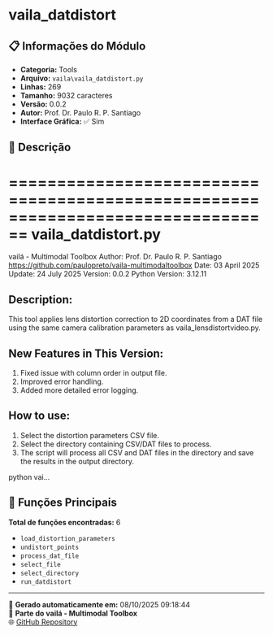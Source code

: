 # vaila_datdistort

## 📋 Informações do Módulo

- **Categoria:** Tools
- **Arquivo:** `vaila\vaila_datdistort.py`
- **Linhas:** 269
- **Tamanho:** 9032 caracteres
- **Versão:** 0.0.2
- **Autor:** Prof. Dr. Paulo R. P. Santiago
- **Interface Gráfica:** ✅ Sim

## 📖 Descrição


================================================================================
vaila_datdistort.py
================================================================================
vailá - Multimodal Toolbox
Author: Prof. Dr. Paulo R. P. Santiago
https://github.com/paulopreto/vaila-multimodaltoolbox
Date: 03 April 2025
Update: 24 July 2025
Version: 0.0.2
Python Version: 3.12.11

Description:
------------
This tool applies lens distortion correction to 2D coordinates from a DAT file
using the same camera calibration parameters as vaila_lensdistortvideo.py.

New Features in This Version:
------------------------------
1. Fixed issue with column order in output file.
2. Improved error handling.
3. Added more detailed error logging.

How to use:
------------
1. Select the distortion parameters CSV file.
2. Select the directory containing CSV/DAT files to process.
3. The script will process all CSV and DAT files in the directory and save the
   results in the output directory.

python vai...

## 🔧 Funções Principais

**Total de funções encontradas:** 6

- `load_distortion_parameters`
- `undistort_points`
- `process_dat_file`
- `select_file`
- `select_directory`
- `run_datdistort`




---

📅 **Gerado automaticamente em:** 08/10/2025 09:18:44  
🔗 **Parte do vailá - Multimodal Toolbox**  
🌐 [GitHub Repository](https://github.com/vaila-multimodaltoolbox/vaila)
